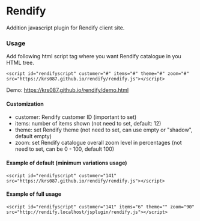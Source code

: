 # Rendify
Addition javascript plugin for Rendify client site.

### Usage
Add following html script tag where you want Rendify catalogue in you HTML tree.

`<script id="rendifyscript" customer="#" items="#" theme="#" zoom="#" src="https://krs087.github.io/rendify/rendify.js"></script>`

Demo: https://krs087.github.io/rendify/demo.html

#### Customization
* customer: Rendify customer ID (important to set)
* items: number of items shown (not need to set, default: 12)
* theme: set Rendify theme (not need to set, can use empty or "shadow", default empty)
* zoom: set Rendify catalogue overall zoom level in percentages (not need to set, can be 0 - 100, default 100)

#### Example of default (minimum variations usage)
`<script id="rendifyscript" customer="141" src="https://krs087.github.io/rendify/rendify.js"></script>`

#### Example of full usage
`<script id="rendifyscript" customer="141" items="6" theme="" zoom="90" src="http://rendify.localhost/jsplugin/rendify.js"></script>`
